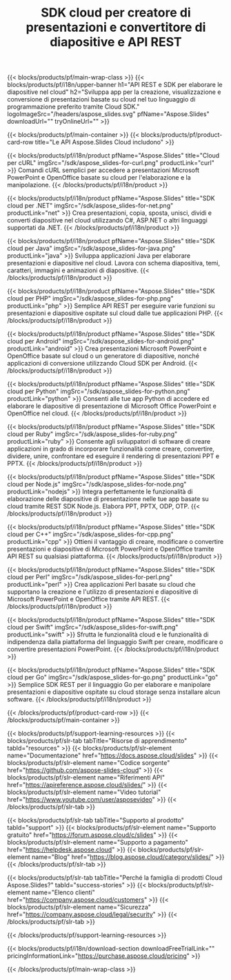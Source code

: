 ﻿---
title: SDK cloud per creatore di presentazioni e convertitore di diapositive e API REST
description: Sviluppa app per la creazione, visualizzazione e conversione di presentazioni basate su cloud nel tuo linguaggio di programmazione preferito tramite Cloud SDK
weight: 10
family: slides
---

{{< blocks/products/pf/main-wrap-class >}}
{{< blocks/products/pf/i18n/upper-banner h1="API REST e SDK per elaborare le diapositive nel cloud" h2="Sviluppa app per la creazione, visualizzazione e conversione di presentazioni basate su cloud nel tuo linguaggio di programmazione preferito tramite Cloud SDK." logoImageSrc="/headers/aspose_slides.svg" pfName="Aspose.Slides" downloadUrl="" tryOnlineUrl="" >}}

{{< blocks/products/pf/main-container >}}
{{< blocks/products/pf/product-card-row title="Le API Aspose.Slides Cloud includono" >}}

{{< blocks/products/pf/i18n/product pfName="Aspose.Slides" title="Cloud per cURL" imgSrc="/sdk/aspose_slides-for-curl.png" productLink="curl" >}}
Comandi cURL semplici per accedere a presentazioni Microsoft PowerPoint e OpenOffice basate su cloud per l'elaborazione e la manipolazione.
{{< /blocks/products/pf/i18n/product >}}

{{< blocks/products/pf/i18n/product pfName="Aspose.Slides" title="SDK cloud per .NET" imgSrc="/sdk/aspose_slides-for-net.png" productLink="net" >}}
Crea presentazioni, copia, sposta, unisci, dividi e converti diapositive nel cloud utilizzando C#, ASP.NET o altri linguaggi supportati da .NET.
{{< /blocks/products/pf/i18n/product >}}

{{< blocks/products/pf/i18n/product pfName="Aspose.Slides" title="SDK cloud per Java" imgSrc="/sdk/aspose_slides-for-java.png" productLink="java" >}}
Sviluppa applicazioni Java per elaborare presentazioni e diapositive nel cloud. Lavora con schema diapositiva, temi, caratteri, immagini e animazioni di diapositive.
{{< /blocks/products/pf/i18n/product >}}

{{< blocks/products/pf/i18n/product pfName="Aspose.Slides" title="SDK cloud per PHP" imgSrc="/sdk/aspose_slides-for-php.png" productLink="php" >}}
Semplice API REST per eseguire varie funzioni su presentazioni e diapositive ospitate sul cloud dalle tue applicazioni PHP.
{{< /blocks/products/pf/i18n/product >}}

{{< blocks/products/pf/i18n/product pfName="Aspose.Slides" title="SDK cloud per Android" imgSrc="/sdk/aspose_slides-for-android.png" productLink="android" >}}
Crea presentazioni Microsoft PowerPoint e OpenOffice basate sul cloud o un generatore di diapositive, nonché applicazioni di conversione utilizzando Cloud SDK per Android.
{{< /blocks/products/pf/i18n/product >}}

{{< blocks/products/pf/i18n/product pfName="Aspose.Slides" title="SDK cloud per Python" imgSrc="/sdk/aspose_slides-for-python.png" productLink="python" >}}
Consenti alle tue app Python di accedere ed elaborare le diapositive di presentazione di Microsoft Office PowerPoint e OpenOffice nel cloud.
{{< /blocks/products/pf/i18n/product >}}

{{< blocks/products/pf/i18n/product pfName="Aspose.Slides" title="SDK cloud per Ruby" imgSrc="/sdk/aspose_slides-for-ruby.png" productLink="ruby" >}}
Consente agli sviluppatori di software di creare applicazioni in grado di incorporare funzionalità come creare, convertire, dividere, unire, confrontare ed eseguire il rendering di presentazioni PPT e PPTX.
{{< /blocks/products/pf/i18n/product >}}

{{< blocks/products/pf/i18n/product pfName="Aspose.Slides" title="SDK cloud per Node.js" imgSrc="/sdk/aspose_slides-for-node.png" productLink="nodejs" >}}
Integra perfettamente le funzionalità di elaborazione delle diapositive di presentazione nelle tue app basate su cloud tramite REST SDK Node.js. Elabora PPT, PPTX, ODP, OTP.
{{< /blocks/products/pf/i18n/product >}}

{{< blocks/products/pf/i18n/product pfName="Aspose.Slides" title="SDK cloud per C++" imgSrc="/sdk/aspose_slides-for-cpp.png" productLink="cpp" >}}
Ottieni il vantaggio di creare, modificare o convertire presentazioni e diapositive di Microsoft PowerPoint e OpenOffice tramite API REST su qualsiasi piattaforma.
{{< /blocks/products/pf/i18n/product >}}

{{< blocks/products/pf/i18n/product pfName="Aspose.Slides" title="SDK cloud per Perl" imgSrc="/sdk/aspose_slides-for-perl.png" productLink="perl" >}}
Crea applicazioni Perl basate su cloud che supportano la creazione e l'utilizzo di presentazioni e diapositive di Microsoft PowerPoint e OpenOffice tramite API REST.
{{< /blocks/products/pf/i18n/product >}}

{{< blocks/products/pf/i18n/product pfName="Aspose.Slides" title="SDK cloud per Swift" imgSrc="/sdk/aspose_slides-for-swift.png" productLink="swift" >}}
Sfrutta le funzionalità cloud e le funzionalità di indipendenza dalla piattaforma del linguaggio Swift per creare, modificare o convertire presentazioni PowerPoint.
{{< /blocks/products/pf/i18n/product >}}

{{< blocks/products/pf/i18n/product pfName="Aspose.Slides" title="SDK cloud per Go" imgSrc="/sdk/aspose_slides-for-go.png" productLink="go" >}}
Semplice SDK REST per il linguaggio Go per elaborare e manipolare presentazioni e diapositive ospitate su cloud storage senza installare alcun software.
{{< /blocks/products/pf/i18n/product >}}

{{< /blocks/products/pf/product-card-row >}}
{{< /blocks/products/pf/main-container >}}

{{< blocks/products/pf/support-learning-resources >}}
{{< blocks/products/pf/slr-tab tabTitle="Risorse di apprendimento" tabId="resources" >}}
{{< blocks/products/pf/slr-element name="Documentazione" href="https://docs.aspose.cloud/slides" >}}
{{< blocks/products/pf/slr-element name="Codice sorgente" href="https://github.com/aspose-slides-cloud" >}}
{{< blocks/products/pf/slr-element name="Riferimenti API" href="https://apireference.aspose.cloud/slides/" >}}
{{< blocks/products/pf/slr-element name="Video tutorial" href="https://www.youtube.com/user/asposevideo" >}}
{{< /blocks/products/pf/slr-tab >}}

{{< blocks/products/pf/slr-tab tabTitle="Supporto al prodotto" tabId="support" >}}
{{< blocks/products/pf/slr-element name="Supporto gratuito" href="https://forum.aspose.cloud/c/slides" >}}
{{< blocks/products/pf/slr-element name="Supporto a pagamento" href="https://helpdesk.aspose.cloud" >}}
{{< blocks/products/pf/slr-element name="Blog" href="https://blog.aspose.cloud/category/slides/" >}}
{{< /blocks/products/pf/slr-tab >}}

{{< blocks/products/pf/slr-tab tabTitle="Perché la famiglia di prodotti Cloud Aspose.Slides?" tabId="success-stories" >}}
{{< blocks/products/pf/slr-element name="Elenco clienti" href="https://company.aspose.cloud/customers" >}}
{{< blocks/products/pf/slr-element name="Sicurezza" href="https://company.aspose.cloud/legal/security" >}}
{{< /blocks/products/pf/slr-tab >}}

{{< /blocks/products/pf/support-learning-resources >}}

{{< blocks/products/pf/i18n/download-section downloadFreeTrialLink="" pricingInformationLink="https://purchase.aspose.cloud/pricing" >}}

{{< /blocks/products/pf/main-wrap-class >}}
